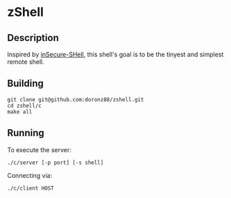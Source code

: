 # zShell

## Description

Inspired by [inSecure-SHell](https://github.com/fffaraz/inSecure-SHell), this shell's goal is to be the tinyest and simplest remote shell.

## Building

```shell
git clone git@github.com:doronz88/zshell.git
cd zshell/c
make all
```

## Running

To execute the server:

```shell
./c/server [-p port] [-s shell]
```

Connecting via:

```shell
./c/client HOST
```
